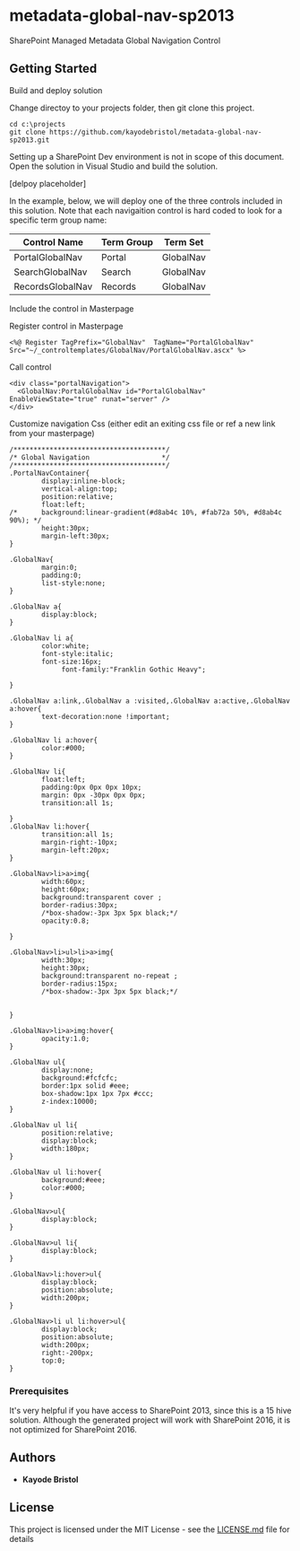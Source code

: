 # metadata-global-nav-sp2013
SharePoint Managed Metadata Global Navigation Control

## Getting Started

Build and deploy solution 

Change directoy to your projects folder, then git clone this project. 
````
cd c:\projects
git clone https://github.com/kayodebristol/metadata-global-nav-sp2013.git
````
Setting up a SharePoint Dev environment is not in scope of this document.
Open the solution in Visual Studio and build the solution. 

[delpoy placeholder]

In the example, below, we will deploy one of the three controls included in this solution.
Note that each navigaition control is hard coded to look for a specific term group name: 

| Control Name | Term Group | Term Set |
|---|---|---|
| PortalGlobalNav  | Portal     | GlobalNav|
| SearchGlobalNav  | Search     | GlobalNav|
| RecordsGlobalNav | Records    | GlobalNav|


Include the control in Masterpage

Register control in Masterpage
````
<%@ Register TagPrefix="GlobalNav"  TagName="PortalGlobalNav" Src="~/_controltemplates/GlobalNav/PortalGlobalNav.ascx" %>
````
Call control 
````
<div class="portalNavigation">
  <GlobalNav:PortalGlobalNav id="PortalGlobalNav" EnableViewState="true" runat="server" />
</div>
````
Customize navigation Css (either edit an exiting css file or ref a new link from your masterpage)
````
/**************************************/
/* Global Navigation                  */
/**************************************/
.PortalNavContainer{
        display:inline-block;
        vertical-align:top;
        position:relative;
        float:left;
/*      background:linear-gradient(#d8ab4c 10%, #fab72a 50%, #d8ab4c 90%); */
        height:30px;
        margin-left:30px;
}

.GlobalNav{
        margin:0;
        padding:0;
        list-style:none;
}

.GlobalNav a{
        display:block;
}

.GlobalNav li a{
        color:white;
        font-style:italic;
        font-size:16px;
             font-family:"Franklin Gothic Heavy";

}

.GlobalNav a:link,.GlobalNav a :visited,.GlobalNav a:active,.GlobalNav a:hover{
        text-decoration:none !important;
}

.GlobalNav li a:hover{
        color:#000;
}

.GlobalNav li{
        float:left;
        padding:0px 0px 0px 10px;
        margin: 0px -30px 0px 0px;
        transition:all 1s;

}
.GlobalNav li:hover{
        transition:all 1s;
        margin-right:-10px;
        margin-left:20px;
}

.GlobalNav>li>a>img{
        width:60px;
        height:60px;
        background:transparent cover ;
        border-radius:30px;
        /*box-shadow:-3px 3px 5px black;*/
        opacity:0.8;

}

.GlobalNav>li>ul>li>a>img{
        width:30px;
        height:30px;
        background:transparent no-repeat ;
        border-radius:15px;
        /*box-shadow:-3px 3px 5px black;*/


}

.GlobalNav>li>a>img:hover{
        opacity:1.0;
}

.GlobalNav ul{
        display:none;
        background:#fcfcfc;
        border:1px solid #eee;
        box-shadow:1px 1px 7px #ccc;
        z-index:10000;
}

.GlobalNav ul li{
        position:relative;
        display:block;
        width:180px;
}

.GlobalNav ul li:hover{
        background:#eee;
        color:#000;
}

.GlobalNav>ul{
        display:block;
}

.GlobalNav>ul li{
        display:block;
}

.GlobalNav>li:hover>ul{
        display:block;
        position:absolute;
        width:200px;
}

.GlobalNav>li ul li:hover>ul{
        display:block;
        position:absolute;
        width:200px;
        right:-200px;
        top:0;
}
````

### Prerequisites

It's very helpful if you have access to SharePoint 2013, since this is a 15 hive solution.
Although the generated project will work with SharePoint 2016, it is not optimized for SharePoint 2016.


## Authors

* **Kayode Bristol** 

## License

This project is licensed under the MIT License - see the [LICENSE.md](LICENSE.md) file for details


